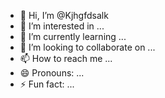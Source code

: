 - 👋 Hi, I’m @Kjhgfdsalk
- 👀 I’m interested in ...
- 🌱 I’m currently learning ...
- 💞️ I’m looking to collaborate on ...
- 📫 How to reach me ...
- 😄 Pronouns: ...
- ⚡ Fun fact: ...

<!---
Kjhgfdsalk/Kjhgfdsalk is a ✨ special ✨ repository because its `README.md` (this file) appears on your GitHub profile.
You can click the Preview link to take a look at your changes.
--->
